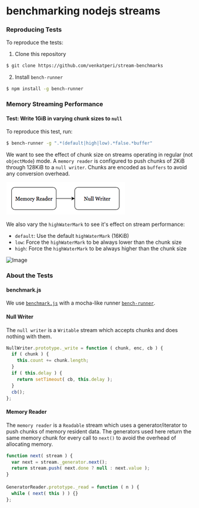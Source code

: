 # benchmarking nodejs streams

### Reproducing Tests
To reproduce the tests:
1. Clone this repository
```bash
$ git clone https://github.com/venkatperi/stream-benchmarks
```

2. Install `bench-runner`
```bash
$ npm install -g bench-runner
```


### Memory Streaming Performance
#### Test: Write 1GiB in varying chunk sizes to `null`

To reproduce this test, run:
```bash
$ bench-runner -g ".*(default|high|low).*false.*buffer"
```

We want to see the effect of chunk size on streams operating in regular (not `objectMode`) mode. A `memory reader` is configured to push chunks of 2KiB through 128KiB to a `null writer`. Chunks are encoded as `buffers` to avoid any conversion overhead.

![mem to null](https://raw.githubusercontent.com/venkatperi/stream-benchmarks/master/img/mem-to-null.png)

We also vary the `highWaterMark` to see it's effect on stream performance:
* `default`: Use the default `highWaterMark` (16KiB)
* `low`: Force the `highWaterMark` to be always lower than the chunk size
* `high`: Force the `highWaterMark` to be always higher than the chunk size

![Image](https://plot.ly/~venkatperi/42.png?share_key=awtG8lMNLpAIYNFjVJtAvC")


### About the Tests
#### benchmark.js
We use [`benchmark.js`](http://www.benchmarkjs.com) with a mocha-like runner
[`bench-runner`](https://www.npmjs.com/package/bench-runner).

#### Null Writer
The `null writer` is a `Writable` stream which accepts chunks and does nothing with them.
```javascript
NullWriter.prototype._write = function ( chunk, enc, cb ) {
  if ( chunk ) {
    this.count += chunk.length;
  }
  if ( this.delay ) {
    return setTimeout( cb, this.delay );
  }
  cb();
};
```

#### Memory Reader
The `memory reader` is a `Readable` stream which uses a generator/iterator to push chunks of memory resident data. The generators used here return the same memory chunk for every call to `next()` to avoid the overhead of allocating memory.

```javascript
function next( stream ) {
  var next = stream._generator.next();
  return stream.push( next.done ? null : next.value );
}

GeneratorReader.prototype._read = function ( n ) {
  while ( next( this ) ) {}
};
```
